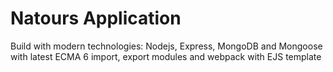 # Natours Application

Build with modern technologies: Nodejs, Express, MongoDB and Mongoose with latest ECMA 6 import, export modules and
webpack with EJS template
